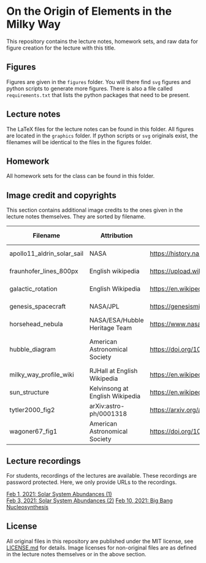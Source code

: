 # On the Origin of Elements in the Milky Way

This repository contains
the lecture notes,
homework sets,
and raw data for figure creation
for the lecture with this title.

## Figures

Figures are given
in the `figures` folder.
You will there find
`svg` figures
and python scripts 
to generate more figures.
There is also a file
called `requirements.txt`
that lists the python packages
that need to be present.

## Lecture notes

The LaTeX files for the lecture notes
can be found in this folder.
All figures are located
in the `graphics` folder.
If python scripts or `svg` originals exist,
the filenames will be identical
to the files in the figures folder.

## Homework

All homework sets for the class
can be found in this folder.

## Image credit and copyrights

This section contains additional image credits
to the ones given in the lecture notes themselves.
They are sorted by filename.

| Filename               | Attribution                     | Source URL                                               | License / Copyright | Edited? |
|------------------------|---------------------------------|----------------------------------------------------------|--------------|---------|
| apollo11_aldrin_solar_sail | NASA                        | https://history.nasa.gov/ap11ann/kippsphotos/5873.jpg    | Public domain | No     |
| fraunhofer_lines_800px | English wikipedia               | https://upload.wikimedia.org/wikipedia/commons/2/2f/Fraunhofer_lines.svg | Public Domain | No |
| galactic_rotation      | English Wikipedia               | https://en.wikipedia.org/wiki/File:GalacticRotation2.svg | Public domain | No     |
| genesis_spacecraft     | NASA/JPL                        | https://genesismission.jpl.nasa.gov/mission/genSC_collection2.html | Public domain | No |
| horsehead_nebula       | NASA/ESA/Hubble Heritage Team   | https://www.nasa.gov/multimedia/imagegallery/image_feature_2493.html | Public domain | No |
| hubble_diagram         | American Astronomical Society   | https://doi.org/10.1086/320638                         | :copyright: 2001 The American Astronomical Society | No      |
| milky_way_profile_wiki | RJHall at English Wikipedia     | https://en.wikipedia.org/wiki/File:Milky_way_profile.svg | CC BY-SA 3.0 | Yes     |
| sun_structure          | Kelvinsong at English Wikipedia | https://en.wikipedia.org/wiki/File:Sun_poster.svg        | CC BY-SA 3.0 | No      |
| tytler2000_fig2        | arXiv:astro-ph/0001318          | https://arxiv.org/abs/astro-ph/0001318            | ArXiV, prior to 01/2004 | No |
| wagoner67_fig1         | American Astronomical Society   | https://doi.org/10.1086/149126                           | :copyright: American Astronomical Society | No |


## Lecture recordings

For students,
recordings of the lectures are available. 
These recordings are password protected.
Here,
we only provide URLs to the recordings.

[Feb 1, 2021: Solar System Abundances (1)](https://brandeis.zoom.us/rec/share/0ZcuwvhJH14a1SeD6je5ZTMf5MNptBb9-VGy6MvPWw6KrITmL7GRcrw6paGarYb9.r3zQoIRQmLHVHBxu)  
[Feb 3, 2021: Solar System Abundances (2)](https://brandeis.zoom.us/rec/share/6p_yHF5q8H8ZdqjBjNRkVi-i4MEChsX5n1uwT57qBMvs1yVVYN4eCGzqbjsu6ZCK.f66gq_caX93qzF3B)
[Feb 10, 2021: Big Bang Nucleosynthesis](https://brandeis.zoom.us/rec/share/SZ_laq5-VLA9EbPWdzchAR29lHWC9DefxWCBlcWRISBIgENA692kg2R0ogFIiP6L.-s6Mersg85cm45U9?startTime=1612962579000)


## License

All original files in this repository
are published under the MIT license,
see [LICENSE.md](LICENSE.md) for details.
Image licenses for non-original files
are as defined in the lecture notes themselves
or in the above section.
